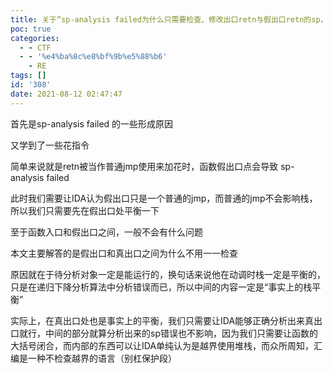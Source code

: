 ```yaml
---
title: 关于“sp-analysis failed为什么只需要检查、修改出口retn与假出口retn的sp，而无需过分检查中间流程的sp”一问的自问自答
poc: true
categories:
  - - CTF
  - - '%e4%ba%8c%e8%bf%9b%e5%88%b6'
    - RE
tags: []
id: '308'
date: 2021-08-12 02:47:47
---
```


首先是sp-analysis failed 的一些形成原因

又学到了一些花指令

简单来说就是retn被当作普通jmp使用来加花时，函数假出口点会导致 sp-analysis failed

此时我们需要让IDA认为假出口只是一个普通的jmp，而普通的jmp不会影响栈，所以我们只需要先在假出口处平衡一下

至于函数入口和假出口之间，一般不会有什么问题

本文主要解答的是假出口和真出口之间为什么不用一一检查

原因就在于待分析对象一定是能运行的，换句话来说他在动调时栈一定是平衡的，只是在递归下降分析算法中分析错误而已，所以中间的内容一定是“事实上的栈平衡”

实际上，在真出口处也是事实上的平衡，我们只需要让IDA能够正确分析出来真出口就行，中间的部分就算分析出来的sp错误也不影响，因为我们只需要让函数的大括号闭合，而内部的东西可以让IDA单纯认为是越界使用堆栈，而众所周知，汇编是一种不检查越界的语言（别杠保护段）